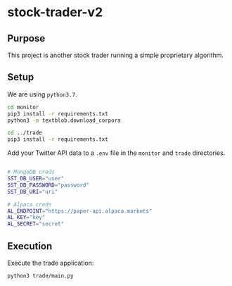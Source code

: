 # stock-trader-v2

## Purpose

This project is another stock trader running a simple proprietary algorithm.

## Setup

We are using `python3.7`.

```bash
cd monitor
pip3 install -r requirements.txt
python3 -m textblob.download_corpora

cd ../trade
pip3 install -r requirements.txt
```

Add your Twitter API data to a `.env` file in the `monitor` and `trade` directories.

```bash

# MongoDB creds
SST_DB_USER="user"
SST_DB_PASSWORD="password"
SST_DB_URI="uri"

# Alpaca creds
AL_ENDPOINT="https://paper-api.alpaca.markets"
AL_KEY="key"
AL_SECRET="secret"

```

## Execution

Execute the trade application:

```bash
python3 trade/main.py
```
